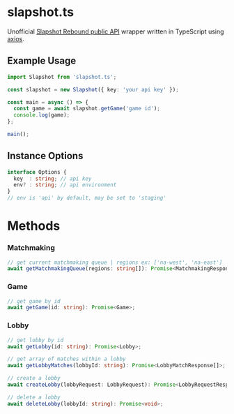 # slapshot.ts
Unofficial [Slapshot Rebound public API](https://oddshot.notion.site/Slapshot-Public-API-7df0c5c0e67246aa941d9c7143e458db) wrapper written in TypeScript using [axios](https://axios-http.com).

## Example Usage
```ts
import Slapshot from 'slapshot.ts';

const slapshot = new Slapshot({ key: 'your api key' });

const main = async () => {
  const game = await slapshot.getGame('game id');
  console.log(game);
};

main();
```

## Instance Options
```ts
interface Options {
  key  : string; // api key
  env? : string; // api environment
}
// env is 'api' by default, may be set to 'staging'
```

# Methods

### Matchmaking
```ts
// get current matchmaking queue | regions ex: ['na-west', 'na-east']
await getMatchmakingQueue(regions: string[]): Promise<MatchmakingResponse>;
```

### Game
```ts
// get game by id
await getGame(id: string): Promise<Game>;
```

### Lobby
```ts
// get lobby by id
await getLobby(id: string): Promise<Lobby>;

// get array of matches within a lobby
await getLobbyMatches(lobbyId: string): Promise<LobbyMatchResponse[]>;

// create a lobby
await createLobby(lobbyRequest: LobbyRequest): Promise<LobbyRequestResponse>;

// delete a lobby
await deleteLobby(lobbyId: string): Promise<void>;
```


